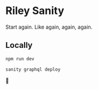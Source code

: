 # Riley Sanity

Start again.
Like again, again, again.

## Locally

```bash
npm run dev
```

```bash
sanity graphql deploy
```

🦊
